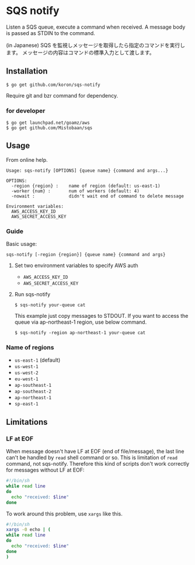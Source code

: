# SQS notify

Listen a SQS queue, execute a command when received.  A message body is passed
as STDIN to the command.

(in Japanese) SQS を監視しメッセージを取得したら指定のコマンドを実行します。
メッセージの内容はコマンドの標準入力として渡します。

## Installation

```
$ go get github.com/koron/sqs-notify
```

Require git and bzr command for dependency.

### for developer

```
$ go get launchpad.net/goamz/aws
$ go get github.com/Mistobaan/sqs
```

## Usage

From online help.

```
Usage: sqs-notify [OPTIONS] {queue name} {command and args...}

OPTIONS:
  -region {region} :    name of region (default: us-east-1)
  -worker {num} :       num of workers (default: 4)
  -nowait :             didn't wait end of command to delete message

Environment variables:
  AWS_ACCESS_KEY_ID
  AWS_SECRET_ACCESS_KEY
```

### Guide

Basic usage:

    sqs-notify [-region {region}] {queue name} {command and args}

1.  Set two environment variables to specify AWS auth
    *   `AWS_ACCESS_KEY_ID`
    *   `AWS_SECRET_ACCESS_KEY`
2.  Run sqs-notify

    ```
    $ sqs-notify your-queue cat
    ```

    This example just copy messages to STDOUT.  If you want to access the queue
    via ap-northeast-1 region, use below command.

    ```
    $ sqs-notify -region ap-northeast-1 your-queue cat
    ```

### Name of regions

*   `us-east-1` (default)
*   `us-west-1`
*   `us-west-2`
*   `eu-west-1`
*   `ap-southeast-1`
*   `ap-southeast-2`
*   `ap-northeast-1`
*   `sp-east-1`

## Limitations

### LF at EOF

When message doesn't have LF at EOF (end of file/message), the last line can't
be handled by `read` shell command or so.  This is limitation of `read`
command, not sqs-notify.  Therefore this kind of scripts don't work correctly
for messages without LF at EOF:

```sh
#!/bin/sh
while read line
do
  echo "received: $line"
done
```

To work around this problem, use `xargs` like this.

```sh
#!/bin/sh
xargs -0 echo | (
while read line
do
  echo "received: $line"
done
)
```

